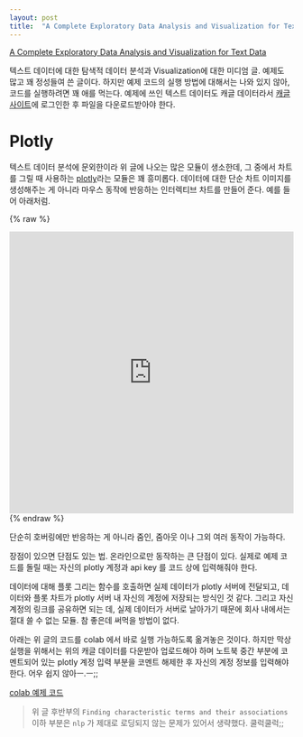 ```yaml
---
layout: post
title:  "A Complete Exploratory Data Analysis and Visualization for Text Data"
---
```

[A Complete Exploratory Data Analysis and Visualization for Text Data](https://towardsdatascience.com/a-complete-exploratory-data-analysis-and-visualization-for-text-data-29fb1b96fb6a)

텍스트 데이터에 대한 탐색적 데이터 분석과 Visualization에 대한 미디엄 글.
예제도 많고 꽤 정성들여 쓴 글이다. 하지만 예제 코드의 실행 방법에 대해서는 나와 있지 않아, 코드를 실행하려면 꽤 애를 먹는다.
예제에 쓰인 텍스트 데이터도 캐글 데이터라서 [캐글 사이트]에 로그인한 후 파일을 다운로드받아야 한다.

# Plotly

텍스트 데이터 분석에 문외한이라 위 글에 나오는 많은 모듈이 생소한데,
그 중에서 차트를 그릴 때 사용하는 [plotly]라는 모듈은 꽤 흥미롭다.
데이터에 대한 단순 차트 이미지를 생성해주는 게 아니라 마우스 동작에 반응하는 인터렉티브 차트를 만들어 준다.
예를 들어 아래처럼.

{% raw %}
<iframe frameborder="no" border="0" marginwidth="0" marginheight="0" width="100%" height="500" src="https://plot.ly/~cuspymd/28.embed"></iframe>
{% endraw %}


단순히 호버링에만 반응하는 게 아니라 줌인, 줌아웃 이나 그외 여러 동작이 가능하다.

장점이 있으면 단점도 있는 법. 온라인으로만 동작하는 큰 단점이 있다.
실제로 예제 코드를 돌릴 때는 자신의 plotly 계정과 api key 를 코드 상에 입력해줘야 한다.

데이터에 대해 플롯 그리는 함수를 호출하면 실제 데이터가 plotly 서버에 전달되고,
데이터와 플롯 차트가 plotly 서버 내 자신의 계정에 저장되는 방식인 것 같다.
그리고 자신 계정의 링크를 공유하면 되는 데,
실제 데이터가 서버로 날아가기 때문에 회사 내에서는 절대 쓸 수 없는 모듈.
참 좋은데 써먹을 방법이 없다.

아래는 위 글의 코드를 colab 에서 바로 실행 가능하도록 옮겨놓은 것이다.
하지만 막상 실행을 위해서는 위의 캐글 데이터를 다운받아 업로드해야 하며
노트북 중간 부분에 코멘트되어 있는 plotly 계정 입력 부분을 코멘트 해제한 후 자신의 계정 정보를 입력해야 한다.
어우 쉽지 않아ㅡ.ㅡ;;

[colab 예제 코드](https://colab.research.google.com/drive/1NGFhFdTi-MQIr1-ZXbRZ0ce5vAS9_LpI)

> 위 글 후반부의 `Finding characteristic terms and their associations` 이하 부분은 `nlp` 가 제대로 로딩되지 않는 문제가 있어서 생략했다. 쿨럭쿨럭;;

[캐글 사이트]: https://www.kaggle.com/nicapotato/womens-ecommerce-clothing-reviews
[plotly]: https://plot.ly
